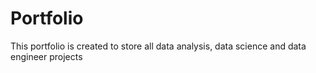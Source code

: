 # Portfolio
This portfolio is created to store all data analysis, data science and data engineer projects   
